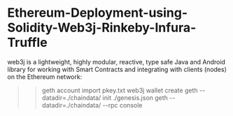 # Ethereum-Deployment-using-Solidity-Web3j-Rinkeby-Infura-Truffle
web3j is a lightweight, highly modular, reactive, type safe Java and Android library for working with Smart Contracts and integrating with clients (nodes) on the Ethereum network:
>>  geth account import pkey.txt
>>  web3j wallet create
>>  geth --datadir=./chaindata/ init ./genesis.json
>>  geth --datadir=./chaindata/ --rpc console

